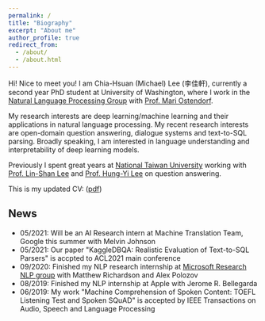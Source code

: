 ```yaml
---
permalink: /
title: "Biography"
excerpt: "About me"
author_profile: true
redirect_from: 
  - /about/
  - /about.html
---
```




Hi! Nice to meet you! I am Chia-Hsuan (Michael) Lee (李佳軒), currently a second year PhD student at University of Washington, where I work in the [Natural Language Processing Group](https://nlp.washington.edu/) with [Prof. Mari Ostendorf](http://ssli.ee.washington.edu/people/mo/).

My research interests are deep learning/machine learning and their applications in natural language processing. My recent research interests are open-domain question answering, dialogue systems and text-to-SQL parsing. Broadly speaking, I am interested in language understanding and interpretability of deep learning models.

Previously I spent great years at [National Taiwan University](https://www.ntu.edu.tw/) working with [Prof. Lin-Shan Lee](http://speech.ee.ntu.edu.tw/previous_version/lslNew.htm) and [Prof. Hung-Yi Lee](http://speech.ee.ntu.edu.tw/~tlkagk/) on question answering. 

This is my updated CV: (<a href="files/CV_0508.pdf" target="_blank">pdf</a>)
## News
- 05/2021: Will be an AI Research intern at Machine Translation Team, Google this summer with Melvin Johnson
- 05/2021: Our paper "KaggleDBQA: Realistic Evaluation of Text-to-SQL Parsers" is accpted to ACL2021 main conference
- 09/2020: Finished my NLP research internship at [Microsoft Research NLP group](https://www.microsoft.com/en-us/research/group/natural-language-processing/) with Matthew Richardson and Alex Polozov
- 08/2019: Finished my NLP internship at Apple with Jerome R. Bellegarda
- 06/2019: My work "Machine Comprehension of Spoken Content: TOEFL Listening Test and Spoken SQuAD" is accepted by IEEE Transactions on Audio, Speech and Language Processing

